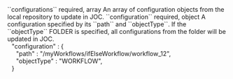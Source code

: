 <tr>
<td>``configurations``</td>
<td>required, array</td>
<td>An array of configuration objects from the local repository to update in JOC.</td>
<td></td>
<td></td>
</tr>
<tr>
<td style="padding-left:20px;">``configuration``</td>
<td>required, object</td>
<td>A configuration specified by its ``path`` and ``objectType``. If the ``objectType`` FOLDER is specified, all configurations from the folder will be updated in JOC.</td>
<td><div style="padding-left:10px;">"configuration" : {</div>
<div style="padding-left:20px;">"path" : "/myWorkflows/ifElseWorkflow/workflow_12",</div>
<div style="padding-left:20px;">"objectType" : "WORKFLOW",</div>
<div style="padding-left:10px;">}</div>
</td>
<td></td>
</tr>

